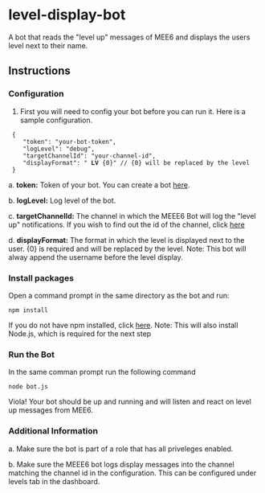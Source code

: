 # level-display-bot
A bot that reads the "level up" messages  of MEE6 and displays the users level next to their name.

## Instructions

### Configuration
1. First you will need to config your bot before you can run it. Here is a sample configuration.

```
 {
    "token": "your-bot-token",
    "logLevel": "debug",
    "targetChannelId": "your-channel-id",
    "displayFormat": " 𝐋𝐕 {0}" // {0} will be replaced by the level
 }
```

a. **token:** Token of your bot. You can create a bot [here](https://discordapp.com/developers/applications).

b. **logLevel:** Log level of the bot.

c. **targetChannelId:** The channel in which the MEEE6 Bot will log the "level up" notifications. If you wish to find out the id of the channel, click [here](https://support.discordapp.com/hc/en-us/articles/206346498-Where-can-I-find-my-User-Server-Message-ID-)

d. **displayFormat:** The format in which the level is displayed next to the user. {0} is required and will be replaced by the level. Note: This bot will alway append
the username before the level display.

### Install packages

Open a command prompt in the same directory as the bot and run:

```
npm install
```

If you do not have npm installed, click [here](https://www.npmjs.com/get-npm). Note: This will also install Node.js, which is required for the next step

### Run the Bot

In the same comman prompt run the following command

```
node bot.js
```

Viola! Your bot should be up and running and will listen and react on level up messages from MEE6.

### Additional Information

a. Make sure the bot is part of a role that has all priveleges enabled.

b. Make sure the MEEE6 bot logs display messages into the channel matching the channel id in the configuration. This can be configured under levels tab in the dashboard.